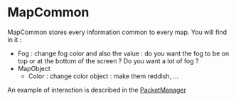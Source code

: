 # MapCommon

MapCommon stores every information common to every map. You will find in it :
- Fog : change fog color and also the value : do you want the fog to be on top or at the bottom of the screen ? Do you want a lot of fog ?
- MapObject
  - Color : change color object : make them reddish, ...

An example of interaction is described in the [PacketManager](https://github.com/DitzProject/ClientModdingAPI/blob/main/ClientModding/Api/PacketManager/README.md#how-to-add-the-above-functionality-)

